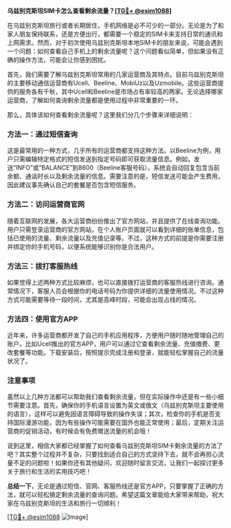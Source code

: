 **乌兹别克斯坦SIM卡怎么查看剩余流量？[[TG💪+ @esim1088](https://t.me/s/esim1088)]**

在乌兹别克斯坦旅行或者长期居住，手机网络是必不可少的一部分。无论是为了和家人朋友保持联系，还是方便出行，都需要一个稳定的SIM卡来支持日常的通讯和上网需求。然而，对于初次使用乌兹别克斯坦本地SIM卡的朋友来说，可能会遇到一个问题：如何查看自己手机上的剩余流量呢？这个问题看似简单，但如果没有正确的操作方法，可能会让你感到困扰。

首先，我们需要了解乌兹别克斯坦常用的几家运营商及其特点。目前乌兹别克斯坦的主要移动通信运营商有Ucell、Beeline、MobiUz以及Uzmobile。这些运营商提供的服务各有千秋，其中Ucell和Beeline是市场占有率较高的两家。无论选择哪家运营商，了解如何查询剩余流量都是使用过程中非常重要的一环。

那么，具体该如何查看剩余流量呢？这里我们分几个步骤来详细说明：

### 方法一：通过短信查询

这是最常用的一种方式，几乎所有的运营商都支持这种方法。以Beeline为例，用户只需编辑特定格式的短信发送到指定号码即可获取流量信息。例如，发送“INFO”或“BALANCE”到8600（Beeline客服号码），系统会自动回复包含当前余额、通话时长以及剩余流量的信息。需要注意的是，短信发送可能会产生费用，因此建议事先确认自己的套餐是否包含短信服务。

### 方法二：访问运营商官网

随着互联网的发展，各大运营商纷纷推出了官方网站，并且提供了在线查询功能。用户只需登录运营商的官方网站，在个人账户页面就可以看到详细的账单信息，包括已使用的流量、剩余流量以及充值记录等。不过，这种方式的前提是你需要注册并绑定你的手机号码，以便系统能够识别你是合法用户。

### 方法三：拨打客服热线

如果觉得上述两种方式比较麻烦，也可以直接拨打运营商的客服热线进行咨询。通常情况下，客服人员会根据你的电话号码为你提供详细的流量使用情况。不过这种方式可能需要等待一段时间，尤其是高峰时段，可能会出现占线的情况。

### 方法四：使用官方APP

近年来，许多运营商都开发了自己的手机应用程序，方便用户随时随地管理自己的账户。比如Ucell推出的官方APP，用户可以通过它查看剩余流量、充值缴费、更改套餐等功能。下载安装后，按照提示完成注册和登录，就能轻松掌握自己的流量状况了。

### 注意事项

虽然以上几种方法都可以帮助我们查看剩余流量，但在实际操作中还是有一些小细节需要注意。首先，确保你的手机语言设置为英文或俄文（乌兹别克斯坦主要使用的语言），这样可以避免因语言障碍导致的操作失误；其次，检查你的手机是否支持国际漫游功能，因为有些操作可能需要在国外也能正常使用；最后，定期关注运营商的促销活动，有时候会有免费赠送流量的机会哦！

说到这里，相信大家都已经掌握了如何查看乌兹别克斯坦SIM卡剩余流量的方法了吧？其实整个过程并不复杂，只要找到适合自己的方式坚持下去，就不会再担心流量不足的问题啦！如果你还有其他疑问，欢迎随时留言交流，让我们一起探讨更多关于旅行和生活的实用技巧吧！

**总结一下**，无论是通过短信、官网、客服热线还是官方APP，只要掌握了正确的方法，就可以轻松搞定剩余流量的查询问题。希望这篇文章能给大家带来帮助，祝大家在乌兹别克斯坦的生活和旅行一切顺利！

[[TG💪+ @esim1088](https://t.me/s/esim1088) ![Image](https://i.postimg.cc/4NQfJmqS/Snipaste-2025-05-13-00-14-12.png)]